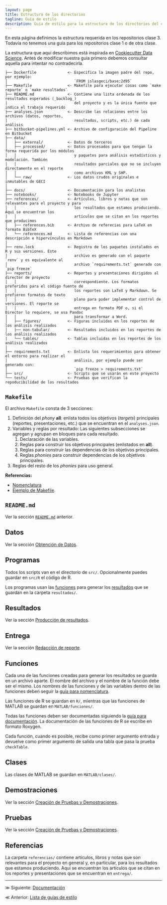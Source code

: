 ```yaml
---
layout: page
title: Estructura de los directorios
tagline: Guía de estilo
description: Guía de estilo para la estructura de los directorios del equipo de Ciencia de Datos de GECI
---
```


En esta página definimos la estructura requerida en los repositorios clase 3. Todavía no tenemos una guía para los repositorios clase 1 o de otra clase.

La estructura que aquí describimos está inspirada en [Cookiecutter Data Science](https://drivendata.github.io/cookiecutter-data-science/#directory-structure). Antes de modificar nuestra guía primero debemos consultar aquella para intentar no contradecirla.

```
├── Dockerfile              <- Especifica la imagen padre del repo, por ejemplo:
│                              `FROM islasgeci/base:2d95`
├── Makefile                <- Makefile para ejecutar cosas como `make reporte` o `make resultados`
├── README.md               <- Contiene una lista ordenada de los resultados esperados (_backlog_)
│                              del proyecto y es la única fuente que indica el trabajo requerido
├── analyses.json           <- Describe las relaciones entre los archivos (datos, reportes,
│                              resultados, scripts, etc.) de cada análisis
├── bitbucket-pipelines.yml <- Archivo de configuración del Pipeline en Bitbucket
├── data/
│   ├── external/           <- Datos de terceros
│   ├── processed/          <- Datos procesados para que tengan la forma requerida por los módulos
│   │                          y paquetes para análisis estadísticos y modelación. También
│   │                          resultados parciales que no se incluyen directamente en el reporte
│   │                          como archivos KML y SHP.
│   └── raw/                <- Los datos crudos originales e inmutables de GECI
│     
├── docs/                   <- Documentación para los analistas
├── notebooks/              <- Notebooks de Jupyter
├── references/             <- Artículos, libros y notas que son relevantes para el proyecto y para
│   │                          los resultados que estamos produciendo. Aquí se encuentran los
│   │                          artículos que se citan en los reportes que producimos
│   ├── references.bib      <- Archivo de referecias para LaTeX en formato BibTeX
|   └── references.md       <- Lista de referencias con una descripción e hipervínculos en Markdown
│
├── renv.lock               <- Registro de los paquetes instalados en R y sus versiones. Este
│                              archivo es generado con el paquete `renv` y es equivalente al
│                              archivo `requirements.txt` generado con `pip freeze`
├── reports/                <- Reportes y presentaciones dirigidos al director de proyecto
│   │                          correspondiente. Los formatos preferidos para el código fuente de
│   │                          los reportes son LaTeX y Markdown. Se prefieren formatos de texto
│   │                          plano para poder implementar control de versiones. El reporte se
│   │                          entrega en formato PDF o, si el Director lo requiere, se usa Pandoc
│   │                          para transformar a Word.
│   ├── figures/            <- Figuras incluidas en los reportes de los análisis realizados
│   ├── non-tabular/        <- Resultados incluidos en los reportes de los análisis realizados
|   └── tables/             <- Tablas incluidas en los reportes de los análisis realizados
│
├── requirements.txt        <- Enlista los requerimientos para obtener el entorno para realizar el
│                              análisis, por ejemplo puede ser generado con:
│                              `pip freeze > requirements.txt`
├── src/                    <- Scripts que se usarán en este proyecto
└── tests/                  <- Pruebas que verifican la repoducibilidad de los resultados
```

## `Makefile`

El archivo `Makefile` consta de 3 secciones: 

1. Definición del _phony_ **all**: enlista todos los objetivos (_targets_) principales (reportes, presentaciones, etc.) que se encuentran en el `analyses.json`.
1. Variables y reglas por resultado: Las siguientes subsecciones se agregan y agrupan en bloques para cada resultado.
    1. Declaración de las variables.
    1. Reglas para construir los objetivos principales (enlistados en **all**).
    1. Reglas para construir las dependencias de los objetivos principales.
    1. Reglas _phonies_ para construir dependencias de los objetivos principales.
1. Reglas del resto de los _phonies_ para uso general.

**Referencias:**

- [Nomenclatura](nomenclatura.html)
- [Ejemplo de Makefile](https://bitbucket.org/IslasGECI/analisis/src/default/referencias/ejemplo-makefile).

## `README.md`
Ver la sección [`README.md`](https://bitbucket.org/IslasGECI/analisis/src/default/README.md#markdown-header-readmemd) anterior.

## Datos
Ver la sección [Obtención de Datos](https://bitbucket.org/IslasGECI/analisis/src/default/README.md#markdown-header-obtencion-de-datos).

## Programas
Todos los scripts van en el directorio de `src/`. Opcionalmente puedes guardar en `src/R` el código de R.

Los programas usan las [funciones](https://bitbucket.org/IslasGECI/analisis/src/default/README.md#markdown-header-funciones) para generar los [resultados](https://bitbucket.org/IslasGECI/analisis/src/default/README.md#markdown-header-resultados) que se guardan en la carpeta `resultados/`.

## Resultados
Ver la sección [Producción de resultados](https://bitbucket.org/IslasGECI/analisis/src/default/README.md#markdown-header-produccion-de-resultados).

## Entrega
Ver la sección [Redacción de reporte](https://bitbucket.org/IslasGECI/analisis/src/default/README.md#markdown-header-redaccion-de-reporte).

## Funciones
Cada una de las funciones creadas para generar los resultados se guarda en un archivo aparte. El nombre del archivo y el nombre de la función debe ser el mismo. Los nombres de las funciones y de las variables dentro de las funciones deben seguir la [guía para nomenclatura](https://bitbucket.org/IslasGECI/analisis/src/default/README.md#markdown-header-nomenclatura).

Las funciones de R se guardan en `R/`, mientras que las funciones de MATLAB se guardan en `MATLAB/funciones/`.

Todas las funciones deben ser documentadas siguiendo la [guía para documentación](https://bitbucket.org/IslasGECI/analisis/src/default/README.md#markdown-header-documentacion). La documentación de las funciones de R se escribe en formato Roxygen.

Cada función, cuando es posible, recibe como primer argumento entrada y devuelve como primer argumento de salida una tabla que pasa la prueba `checkTable`.

## Clases
Las clases de MATLAB se guardan en `MATLAB/clases/`.

## Demostraciones
Ver la sección [Creación de Pruebas y Demostraciones](https://bitbucket.org/IslasGECI/analisis/src/default/README.md#markdown-header-creacion-de-pruebas-y-demostraciones).

## Pruebas
Ver la sección [Creación de Pruebas y Demostraciones](https://bitbucket.org/IslasGECI/analisis/src/default/README.md#markdown-header-creacion-de-pruebas-y-demostraciones).

## Referencias
La carpeta `referencias/` contiene artículos, libros y notas que son relevantes para el proyecto en general y, en particular, para los resultados que estamos produciendo. Aquí se encuentran los artículos que se citan en los reportes y presentaciones que se encuentran en `entrega/`.

---

&#8811; Siguiente: [Documentación](documentacion.html)

&#8810; Anterior: [Lista de guías de estilo](introduccion.html)